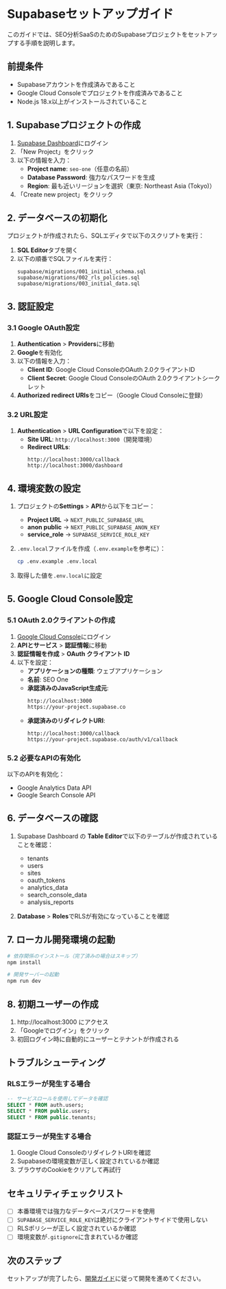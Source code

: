 # Supabaseセットアップガイド

このガイドでは、SEO分析SaaSのためのSupabaseプロジェクトをセットアップする手順を説明します。

## 前提条件

- Supabaseアカウントを作成済みであること
- Google Cloud Consoleでプロジェクトを作成済みであること
- Node.js 18.x以上がインストールされていること

## 1. Supabaseプロジェクトの作成

1. [Supabase Dashboard](https://app.supabase.com)にログイン
2. 「New Project」をクリック
3. 以下の情報を入力：
   - **Project name**: `seo-one`（任意の名前）
   - **Database Password**: 強力なパスワードを生成
   - **Region**: 最も近いリージョンを選択（東京: Northeast Asia (Tokyo)）
4. 「Create new project」をクリック

## 2. データベースの初期化

プロジェクトが作成されたら、SQLエディタで以下のスクリプトを実行：

1. **SQL Editor**タブを開く
2. 以下の順番でSQLファイルを実行：
   ```
   supabase/migrations/001_initial_schema.sql
   supabase/migrations/002_rls_policies.sql
   supabase/migrations/003_initial_data.sql
   ```

## 3. 認証設定

### 3.1 Google OAuth設定

1. **Authentication** > **Providers**に移動
2. **Google**を有効化
3. 以下の情報を入力：
   - **Client ID**: Google Cloud ConsoleのOAuth 2.0クライアントID
   - **Client Secret**: Google Cloud ConsoleのOAuth 2.0クライアントシークレット
4. **Authorized redirect URIs**をコピー（Google Cloud Consoleに登録）

### 3.2 URL設定

1. **Authentication** > **URL Configuration**で以下を設定：
   - **Site URL**: `http://localhost:3000`（開発環境）
   - **Redirect URLs**: 
     ```
     http://localhost:3000/callback
     http://localhost:3000/dashboard
     ```

## 4. 環境変数の設定

1. プロジェクトの**Settings** > **API**から以下をコピー：
   - **Project URL** → `NEXT_PUBLIC_SUPABASE_URL`
   - **anon public** → `NEXT_PUBLIC_SUPABASE_ANON_KEY`
   - **service_role** → `SUPABASE_SERVICE_ROLE_KEY`

2. `.env.local`ファイルを作成（`.env.example`を参考に）：
   ```bash
   cp .env.example .env.local
   ```

3. 取得した値を`.env.local`に設定

## 5. Google Cloud Console設定

### 5.1 OAuth 2.0クライアントの作成

1. [Google Cloud Console](https://console.cloud.google.com)にログイン
2. **APIとサービス** > **認証情報**に移動
3. **認証情報を作成** > **OAuth クライアント ID**
4. 以下を設定：
   - **アプリケーションの種類**: ウェブアプリケーション
   - **名前**: SEO One
   - **承認済みのJavaScript生成元**:
     ```
     http://localhost:3000
     https://your-project.supabase.co
     ```
   - **承認済みのリダイレクトURI**:
     ```
     http://localhost:3000/callback
     https://your-project.supabase.co/auth/v1/callback
     ```

### 5.2 必要なAPIの有効化

以下のAPIを有効化：
- Google Analytics Data API
- Google Search Console API

## 6. データベースの確認

1. Supabase Dashboard の **Table Editor**で以下のテーブルが作成されていることを確認：
   - tenants
   - users
   - sites
   - oauth_tokens
   - analytics_data
   - search_console_data
   - analysis_reports

2. **Database** > **Roles**でRLSが有効になっていることを確認

## 7. ローカル開発環境の起動

```bash
# 依存関係のインストール（完了済みの場合はスキップ）
npm install

# 開発サーバーの起動
npm run dev
```

## 8. 初期ユーザーの作成

1. http://localhost:3000 にアクセス
2. 「Googleでログイン」をクリック
3. 初回ログイン時に自動的にユーザーとテナントが作成される

## トラブルシューティング

### RLSエラーが発生する場合

```sql
-- サービスロールを使用してデータを確認
SELECT * FROM auth.users;
SELECT * FROM public.users;
SELECT * FROM public.tenants;
```

### 認証エラーが発生する場合

1. Google Cloud ConsoleのリダイレクトURIを確認
2. Supabaseの環境変数が正しく設定されているか確認
3. ブラウザのCookieをクリアして再試行

## セキュリティチェックリスト

- [ ] 本番環境では強力なデータベースパスワードを使用
- [ ] `SUPABASE_SERVICE_ROLE_KEY`は絶対にクライアントサイドで使用しない
- [ ] RLSポリシーが正しく設定されているか確認
- [ ] 環境変数が`.gitignore`に含まれているか確認

## 次のステップ

セットアップが完了したら、[開発ガイド](./DEVELOPMENT.md)に従って開発を進めてください。
